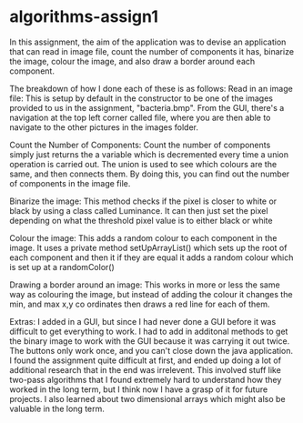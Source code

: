 # algorithms-assign1
In this assignment, the aim of the application was to devise an application that can read in image file, 
count the number of components it has, binarize the image, colour the image, and also draw a border around each component. 

The breakdown of how I done each of these is as follows:
Read in an image file: This is setup by default in the constructor to be one of the images provided to us in the assignment, 
"bacteria.bmp". From the GUI, there's a navigation at the top left corner called file, where you are then able to navigate
to the other pictures in the images folder.

Count the Number of Components: 
Count the number of components simply just returns the a variable which is decremented every time a union operation is carried
out. The union is used to see which colours are the same, and then connects them. By doing this, you can find out the number
of components in the image file. 

Binarize the image:
This method checks if the pixel is closer to white or black by using a class called Luminance. It can then just set the pixel 
depending on what the threshold pixel value is to either black or white

Colour the image:
This adds a random colour to each component in the image. It uses a private method setUpArrayList() which sets up the root of
each component and then it if they are equal it adds a random colour which is set up at a randomColor()

Drawing a border around an image:
This works in more or less the same way as colouring the image, but instead of adding the colour it changes the min, and max x,y
co ordinates then draws a red line for each of them.

Extras:
I added in a GUI, but since I had never done a GUI before it was difficult to get everything to work. I had to add in 
additonal methods to get the binary image to work with the GUI because it was carrying it out twice. The buttons only work
once, and you can't close down the java application. I found the assignment quite difficult at first, and ended up doing
a lot of additional research that in the end was irrelevent. This involved stuff like two-pass algorithms that I found 
extremely hard to understand how they worked in the long term, but I think now I have a grasp of it for future projects.
I also learned about two dimensional arrays which might also be valuable in the long term. 
